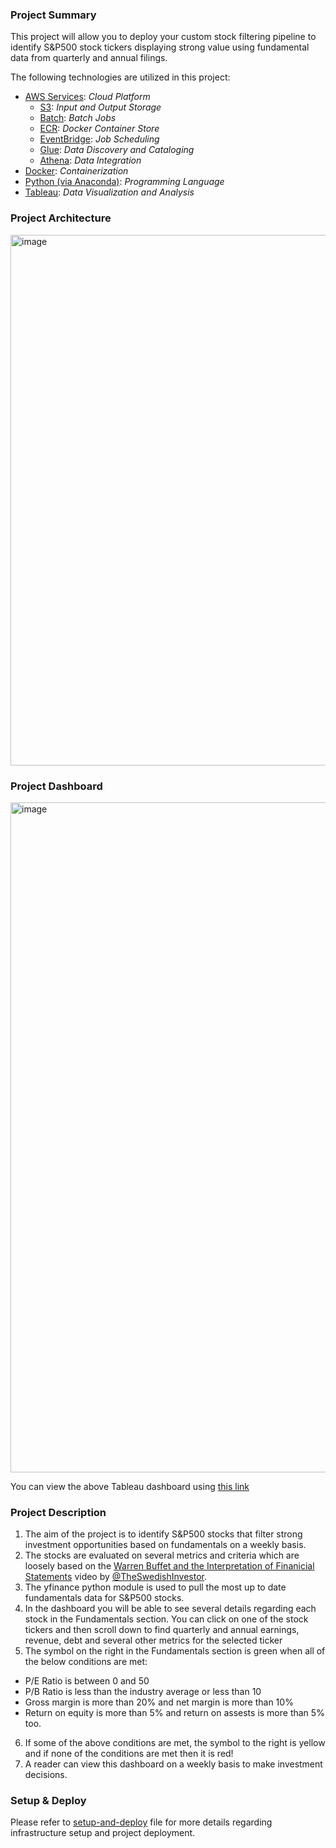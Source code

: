 ### Project Summary

This project will allow you to deploy your custom stock filtering pipeline to identify S&P500 stock tickers displaying strong value using fundamental data from quarterly and annual filings.

The following technologies are utilized in this project:
- [AWS Services](https://aws.amazon.com): *Cloud Platform*
  - [S3](https://aws.amazon.com/pm/serv-s3/?trk=20e04791-939c-4db9-8964-ee54c41bc6ad&sc_channel=ps&ef_id=CjwKCAiAg8S7BhATEiwAO2-R6mBKk1ekfVv4LYmwUAn62jHPMDM_HuiGWwe448qKcGNI6TwHCj8cchoCod8QAvD_BwE:G:s&s_kwcid=AL!4422!3!651751060962!e!!g!!aws%20s3!19852662362!145019251177&gbraid=0AAAAADjHtp8uGzbJhlK16CdVDpsDXt27U&gclid=CjwKCAiAg8S7BhATEiwAO2-R6mBKk1ekfVv4LYmwUAn62jHPMDM_HuiGWwe448qKcGNI6TwHCj8cchoCod8QAvD_BwE): *Input and Output Storage*
  - [Batch](https://aws.amazon.com/batch/): *Batch Jobs*
  - [ECR](https://aws.amazon.com/ecr/): *Docker Container Store*
  - [EventBridge](https://aws.amazon.com/eventbridge/): *Job Scheduling*
  - [Glue](https://aws.amazon.com/glue/): *Data Discovery and Cataloging*
  - [Athena](https://aws.amazon.com/athena/): *Data Integration*
- [Docker](https://www.docker.com): *Containerization*
- [Python (via Anaconda)](https://www.anaconda.com/products/distribution): *Programming Language*
- [Tableau](https://www.tableau.com): *Data Visualization and Analysis*

### Project Architecture

<img width="849" alt="image" src="https://github.com/user-attachments/assets/047d73c7-06fa-412b-b2f9-47c231621428" />

### Project Dashboard

<img width="1072" alt="image" src="https://github.com/user-attachments/assets/7612846d-257c-4e0a-a39d-1a42734f3f7d" />

You can view the above Tableau dashboard using [this link](https://public.tableau.com/views/SP500-Stock-Screener/StockScreener?:language=en-US&:sid=&:redirect=auth&:display_count=n&:origin=viz_share_link)

### Project Description

1. The aim of the project is to identify S&P500 stocks that filter strong investment opportunities based on fundamentals on a weekly basis.
2. The stocks are evaluated on several metrics and criteria which are loosely based on the [Warren Buffet and the Interpretation of Finanicial Statements](https://www.youtube.com/watch?v=lBBXmim527A&t=685s) video by [@TheSwedishInvestor](https://www.youtube.com/@TheSwedishInvestor).
3. The yfinance python module is used to pull the most up to date fundamentals data for S&P500 stocks.
4. In the dashboard you will be able to see several details regarding each stock in the Fundamentals section. You can click on one of the stock tickers and then scroll down to find quarterly and annual earnings, revenue, debt and several other metrics for the selected ticker
5. The symbol on the right in the Fundamentals section is green when all of the below conditions are met:
  * P/E Ratio is between 0 and 50
  * P/B Ratio is less than the industry average or less than 10
  * Gross margin is more than 20% and net margin is more than 10%
  * Return on equity is more than 5% and return on assests is more than 5% too.
6. If some of the above conditions are met, the symbol to the right is yellow and if none of the conditions are met then it is red!
7. A reader can view this dashboard on a weekly basis to make investment decisions.

### Setup & Deploy
Please refer to [setup-and-deploy](setup-and-deploy.md) file for more details regarding infrastructure setup and project deployment.


